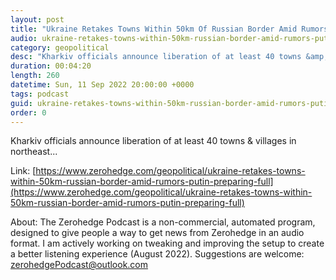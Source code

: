 ```yaml
---
layout: post
title: "Ukraine Retakes Towns Within 50km Of Russian Border Amid Rumors Putin To Issue Full Declaration Of War"
audio: ukraine-retakes-towns-within-50km-russian-border-amid-rumors-putin-preparing-full-0
category: geopolitical
desc: "Kharkiv officials announce liberation of at least 40 towns &amp; villages in northeast..."
duration: 00:04:20
length: 260
datetime: Sun, 11 Sep 2022 20:00:00 +0000
tags: podcast
guid: ukraine-retakes-towns-within-50km-russian-border-amid-rumors-putin-preparing-full-0
order: 0
---
```

Kharkiv officials announce liberation of at least 40 towns &amp; villages in northeast...

Link: [https://www.zerohedge.com/geopolitical/ukraine-retakes-towns-within-50km-russian-border-amid-rumors-putin-preparing-full](https://www.zerohedge.com/geopolitical/ukraine-retakes-towns-within-50km-russian-border-amid-rumors-putin-preparing-full)

About: The Zerohedge Podcast is a non-commercial, automated program, designed to give people a way to get news from Zerohedge in an audio format.  I am actively working on tweaking and improving the setup to create a better listening experience (August 2022).  Suggestions are welcome: [zerohedgePodcast@outlook.com](mailto:zerohedgePodcast@outlook.com)